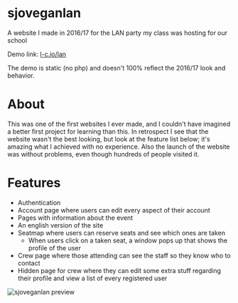 # sjoveganlan
A website I made in 2016/17 for the LAN party my class was hosting for our school

Demo link: [l-c.io/lan](https://l-c.io/lan)

The demo is static (no php) and doesn't 100% reflect the 2016/17 look and behavior.

# About

This was one of the first websites I ever made, and I couldn't have imagined a better first project for learning than this. In retrospect I see that the website wasn't the best looking, but look at the feature list below; it's amazing what I achieved with no experience. Also the launch of the website was without problems, even though hundreds of people visited it.

# Features
- Authentication
- Account page where users can edit every aspect of their account
- Pages with information about the event
- An english version of the site
- Seatmap where users can reserve seats and see which ones are taken
  - When users click on a taken seat, a window pops up that shows the profile of the user
- Crew page where those attending can see the staff so they know who to contact
- Hidden page for crew where they can edit some extra stuff regarding their profile and view a list of every registered user

![sjoveganlan preview](https://i.imgur.com/UZqwhi5.png)
